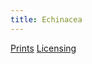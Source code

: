 ```yaml
---
title: Echinacea
---
```

[Prints](https://pixels.com/featured/echinacea-brady-lane.html)
[Licensing](https://licensing.pixels.com/featured/echinacea-brady-lane.html)